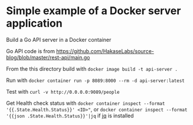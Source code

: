 # Simple example of a Docker server application

Build a Go API server in a Docker container

Go API code is from https://github.com/HakaseLabs/source-blog/blob/master/rest-api/main.go

From the this directory build with `docker image build -t api-server .`

Run with `docker container run -p 8089:8000 --rm -d api-server:latest`

Test with `curl -v http://0.0.0.0:9089/people`

Get Health check status with `docker container inspect --format '{{.State.Health.Status}}' <ID>"`,
or `docker container inspect --format '{{json .State.Health.Status}}'|jq`
if [jq](https://stedolan.github.io/jq/) is installed
